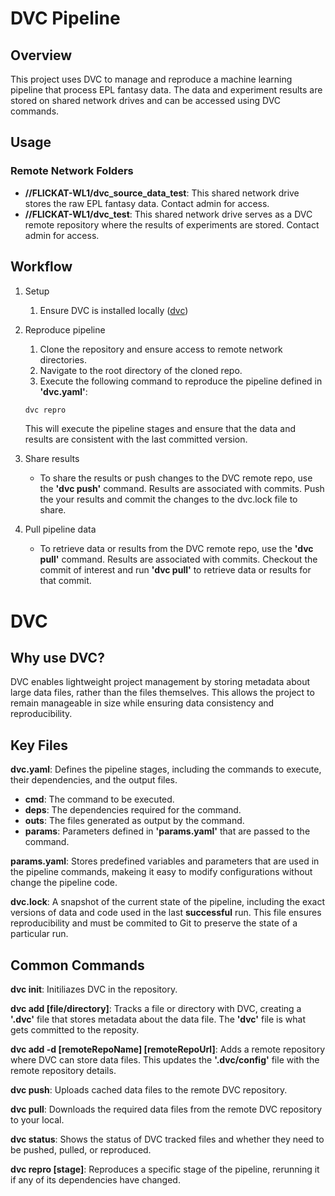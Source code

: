 # DVC Pipeline
## Overview
This project uses DVC to manage and reproduce a machine learning pipeline that process EPL fantasy data. The data and experiment results are stored on shared network drives and can be accessed using DVC commands.

## Usage
### Remote Network Folders
- **//FLICKAT-WL1/dvc_source_data_test**: This shared network drive stores the raw EPL fantasy data. Contact admin for access. 
- **//FLICKAT-WL1/dvc_test**: This shared network drive serves as a DVC remote repository where the results of experiments are stored. Contact admin for access.

## Workflow
1. Setup
    1. Ensure DVC is installed locally ([dvc](https://dvc.org/))

2. Reproduce pipeline
    1. Clone the repository and ensure access to remote network directories.
    2. Navigate to the root directory of the cloned repo.
    3. Execute the following command to reproduce the pipeline defined in **'dvc.yaml'**:
    ```bash
    dvc repro
    ```
    This will execute the pipeline stages and ensure that the data and results are consistent with the last committed version.

3. Share results
    - To share the results or push changes to the DVC remote repo, use the **'dvc push'** command. Results are associated with commits. Push the your results and commit the changes to the dvc.lock file to share.

4. Pull pipeline data
    - To retrieve data or results from the DVC remote repo, use the **'dvc pull'** command. Results are associated with commits. Checkout the commit of interest and run **'dvc pull'** to retrieve data or results for that commit. 

# DVC
## Why use DVC?
DVC enables lightweight project management by storing metadata about large data files, rather than the files themselves. This allows the project to remain manageable in size while ensuring data consistency and reproducibility.  

## Key Files
**dvc.yaml**: Defines the pipeline stages, including the commands to execute, their dependencies, and the output files.
   - **cmd**: The command to be executed.
   - **deps**: The dependencies required for the command.
   - **outs**: The files generated as output by the command.
   - **params**: Parameters defined in **'params.yaml'** that are passed to the command.

**params.yaml**: Stores predefined variables and parameters that are used in the pipeline commands, makeing it easy to modify configurations without change the pipeline code.

**dvc.lock**: A snapshot of the current state of the pipeline, including the exact versions of data and code used in the last **successful** run. This file ensures reproducibility and must be commited to Git to preserve the state of a particular run.

## Common Commands
**dvc init**: Initiliazes DVC in the repository.

**dvc add [file/directory]**: Tracks a file or directory with DVC, creating a **'.dvc'** file that stores metadata about the data file. The **'dvc'** file is what gets committed to the reposity. 

**dvc add -d [remoteRepoName] [remoteRepoUrl]**: Adds a remote repository where DVC can store data files. This updates the **'.dvc/config'** file with the remote repository details.

**dvc push**: Uploads cached data files to the remote DVC repository.

**dvc pull**: Downloads the required data files from the remote DVC repository to your local.

**dvc status**: Shows the status of DVC tracked files and whether they need to be pushed, pulled, or reproduced.

**dvc repro [stage]**: Reproduces a specific stage of the pipeline, rerunning it if any of its dependencies have changed.